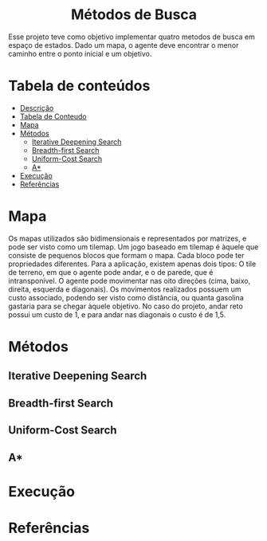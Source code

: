 <h1 align="center">Métodos de Busca</h1>
<p align="left">	Esse projeto teve como objetivo implementar quatro metodos de busca em espaço de estados. Dado um mapa, o agente deve encontrar o menor caminho entre o ponto inicial e um objetivo.  </p>

Tabela de conteúdos
=================
<!--ts-->
   * [Descrição](#descricao)
   * [Tabela de Conteudo](#tabela-de-conteudo)
   * [Mapa](#mapa)
   * [Métodos](#metodos)
      * [Iterative Deepening Search](#ids)
      * [Breadth-first Search](#bfs)
      * [Uniform-Cost Search](#ucs)
      * [A*](#astar)
   * [Execução](#execucao)
   * [Referências](#tecnologias)
<!--te-->

<h1 align="" id="mapa"> Mapa </h1>
<p align="left"> Os mapas utilizados são bidimensionais e representados por matrizes, e pode ser visto como um tilemap. Um jogo baseado em tilemap é àquele que consiste de pequenos blocos que formam o mapa. Cada bloco pode ter propriedades diferentes. Para a aplicação, existem apenas dois tipos: O tile de terreno, em que o agente pode andar, e o de parede, que é intransponível. O agente pode movimentar nas oito direções (cima, baixo, direita, esquerda e diagonais). Os movimentos realizados possuem um custo associado, podendo ser visto como distância, ou quanta gasolina gastaria para se chegar àquele objetivo. No caso do projeto, andar reto possui um custo de 1, e para andar nas diagonais o custo é de 1,5.</p>

<h1 align="" id="metodos"> Métodos </h1>
<h2 align="" id="ids"> Iterative Deepening Search </h1>
<h2 align="" id="bfs"> Breadth-first Search </h1>
<h2 align="" id="ucs"> Uniform-Cost Search </h1>
<h2 align="" id="astar"> A* </h1>

<h1 align="" id="execucao"> Execução </h1>
<h1 align="" id="tecnologias"> Referências </h1>
